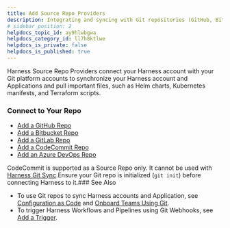 ```yaml
---
title: Add Source Repo Providers
description: Integrating and syncing with Git repositories (GitHub, Bitbucket, GitLab, CodeCommit, etc.).
# sidebar_position: 2
helpdocs_topic_id: ay9hlwbgwa
helpdocs_category_id: ll7h8ktlwe
helpdocs_is_private: false
helpdocs_is_published: true
---
```


Harness Source Repo Providers connect your Harness account with your Git platform accounts to synchronize your Harness account and Applications and pull important files, such as Helm charts, Kubernetes manifests, and Terraform scripts.

### Connect to Your Repo

* [Add a GitHub Repo](/article/sip9rr6ogy-add-github-repo)
* [Add a Bitbucket Repo](/article/etl0yejzsm-add-bitbucket-repo)
* [Add a GitLab Repo](/article/od1u7t4vgq-add-a-gitlab-repo)
* [Add a CodeCommit Repo](/article/o6w4vvzgdg-add-a-code-commit-repo)
* [Add an Azure DevOps Repo](/article/k89ioqv8fw-add-an-azure-dev-ops-repo)

CodeCommit is supported as a Source Repo only. It cannot be used with [Harness Git Sync](/article/htvzryeqjw-configuration-as-code).Ensure your Git repo is initialized (`git init`) before connecting Harness to it.### See Also

* To use Git repos to sync Harness accounts and Application, see [Configuration as Code](/article/htvzryeqjw-configuration-as-code) and [Onboard Teams Using Git](/article/3av5pc4goc-onboard-teams-using-git-ops).
* To trigger Harness Workflows and Pipelines using Git Webhooks, see [Add a Trigger](/article/xerirloz9a-add-a-trigger-2).


